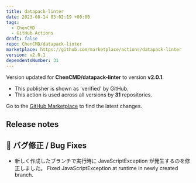 ```yaml
---
title: datapack-linter
date: 2023-08-14 03:02:19 +00:00
tags:
  - ChenCMD
  - GitHub Actions
draft: false
repo: ChenCMD/datapack-linter
marketplace: https://github.com/marketplace/actions/datapack-linter
version: v2.0.1
dependentsNumber: 31
---
```



Version updated for **ChenCMD/datapack-linter** to version **v2.0.1**.
- This publisher is shown as 'verified' by GitHub.
- This action is used across all versions by **31** repositories.

Go to the [GitHub Marketplace](https://github.com/marketplace/actions/datapack-linter) to find the latest changes.

## Release notes

## 🐛 バグ修正 / Bug Fixes
- 新しく作成したブランチで実行時に JavaScriptException が発生するのを修正しました。
  Fixed JavaScriptException at runtime in newly created branch.
